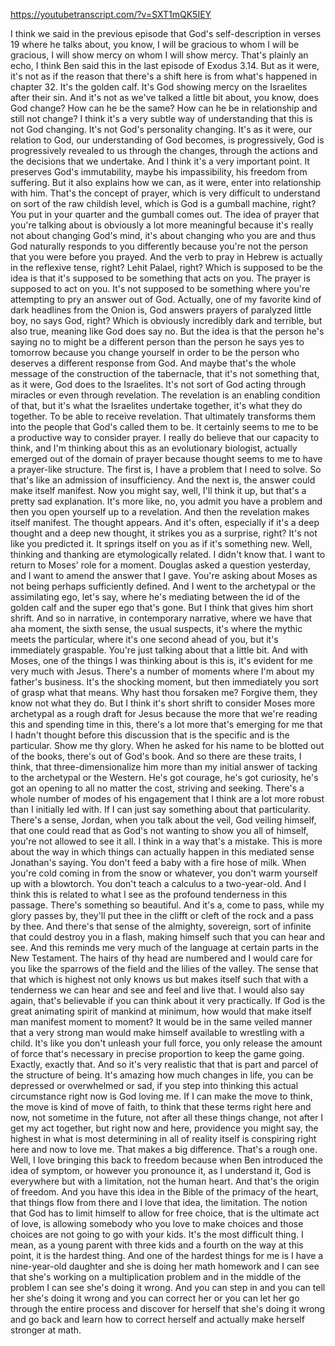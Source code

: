 https://youtubetranscript.com/?v=SXT1mQK5IEY

 I think we said in the previous episode that God's self-description in verses 19 where he talks about, you know, I will be gracious to whom I will be gracious, I will show mercy on whom I will show mercy. That's plainly an echo, I think Ben said this in the last episode of Exodus 3.14. But as it were, it's not as if the reason that there's a shift here is from what's happened in chapter 32. It's the golden calf. It's God showing mercy on the Israelites after their sin. And it's not as we've talked a little bit about, you know, does God change? How can he be the same? How can he be in relationship and still not change? I think it's a very subtle way of understanding that this is not God changing. It's not God's personality changing. It's as it were, our relation to God, our understanding of God becomes, is progressively, God is progressively revealed to us through the changes, through the actions and the decisions that we undertake. And I think it's a very important point. It preserves God's immutability, maybe his impassibility, his freedom from suffering. But it also explains how we can, as it were, enter into relationship with him. That's the concept of prayer, which is very difficult to understand on sort of the raw childish level, which is God is a gumball machine, right? You put in your quarter and the gumball comes out. The idea of prayer that you're talking about is obviously a lot more meaningful because it's really not about changing God's mind, it's about changing who you are and thus God naturally responds to you differently because you're not the person that you were before you prayed. And the verb to pray in Hebrew is actually in the reflexive tense, right? Lehit Palael, right? Which is supposed to be the idea is that it's supposed to be something that acts on you. The prayer is supposed to act on you. It's not supposed to be something where you're attempting to pry an answer out of God. Actually, one of my favorite kind of dark headlines from the Onion is, God answers prayers of paralyzed little boy, no says God, right? Which is obviously incredibly dark and terrible, but also true, meaning like God does say no. But the idea is that the person he's saying no to might be a different person than the person he says yes to tomorrow because you change yourself in order to be the person who deserves a different response from God. And maybe that's the whole message of the construction of the tabernacle, that it's not something that, as it were, God does to the Israelites. It's not sort of God acting through miracles or even through revelation. The revelation is an enabling condition of that, but it's what the Israelites undertake together, it's what they do together. To be able to receive revelation. That ultimately transforms them into the people that God's called them to be. It certainly seems to me to be a productive way to consider prayer. I really do believe that our capacity to think, and I'm thinking about this as an evolutionary biologist, actually emerged out of the domain of prayer because thought seems to me to have a prayer-like structure. The first is, I have a problem that I need to solve. So that's like an admission of insufficiency. And the next is, the answer could make itself manifest. Now you might say, well, I'll think it up, but that's a pretty sad explanation. It's more like, no, you admit you have a problem and then you open yourself up to a revelation. And then the revelation makes itself manifest. The thought appears. And it's often, especially if it's a deep thought and a deep new thought, it strikes you as a surprise, right? It's not like you predicted it. It springs itself on you as if it's something new. Well, thinking and thanking are etymologically related. I didn't know that. I want to return to Moses' role for a moment. Douglas asked a question yesterday, and I want to amend the answer that I gave. You're asking about Moses as not being perhaps sufficiently defined. And I went to the archetypal or the assimilating ego, let's say, where he's mediating between the id of the golden calf and the super ego that's gone. But I think that gives him short shrift. And so in narrative, in contemporary narrative, where we have that aha moment, the sixth sense, the usual suspects, it's where the mythic meets the particular, where it's one second ahead of you, but it's immediately graspable. You're just talking about that a little bit. And with Moses, one of the things I was thinking about is this is, it's evident for me very much with Jesus. There's a number of moments where I'm about my father's business. It's the shocking moment, but then immediately you sort of grasp what that means. Why hast thou forsaken me? Forgive them, they know not what they do. But I think it's short shrift to consider Moses more archetypal as a rough draft for Jesus because the more that we're reading this and spending time in this, there's a lot more that's emerging for me that I hadn't thought before this discussion that is the specific and is the particular. Show me thy glory. When he asked for his name to be blotted out of the books, there's out of God's book. And so there are these traits, I think, that three-dimensionalize him more than my initial answer of tacking to the archetypal or the Western. He's got courage, he's got curiosity, he's got an opening to all no matter the cost, striving and seeking. There's a whole number of modes of his engagement that I think are a lot more robust than I initially led with. If I can just say something about that particularity. There's a sense, Jordan, when you talk about the veil, God veiling himself, that one could read that as God's not wanting to show you all of himself, you're not allowed to see it all. I think in a way that's a mistake. This is more about the way in which things can actually happen in this mediated sense Jonathan's saying. You don't feed a baby with a fire hose of milk. When you're cold coming in from the snow or whatever, you don't warm yourself up with a blowtorch. You don't teach a calculus to a two-year-old. And I think this is related to what I see as the profound tenderness in this passage. There's something so beautiful. And it's a, come to pass, while my glory passes by, they'll put thee in the clifft or cleft of the rock and a pass by thee. And there's that sense of the almighty, sovereign, sort of infinite that could destroy you in a flash, making himself such that you can hear and see. And this reminds me very much of the language at certain parts in the New Testament. The hairs of thy head are numbered and I would care for you like the sparrows of the field and the lilies of the valley. The sense that that which is highest not only knows us but makes itself such that with a tenderness we can hear and see and feel and live that. I would also say again, that's believable if you can think about it very practically. If God is the great animating spirit of mankind at minimum, how would that make itself man manifest moment to moment? It would be in the same veiled manner that a very strong man would make himself available to wrestling with a child. It's like you don't unleash your full force, you only release the amount of force that's necessary in precise proportion to keep the game going. Exactly, exactly that. And so it's very realistic that that is part and parcel of the structure of being. It's amazing how much changes in life, you can be depressed or overwhelmed or sad, if you step into thinking this actual circumstance right now is God loving me. If I can make the move to think, the move is kind of move of faith, to think that these terms right here and now, not sometime in the future, not after all these things change, not after I get my act together, but right now and here, providence you might say, the highest in what is most determining in all of reality itself is conspiring right here and now to love me. That makes a big difference. That's a rough one. Well, I love bringing this back to freedom because when Ben introduced the idea of symptom, or however you pronounce it, as I understand it, God is everywhere but with a limitation, not the human heart. And that's the origin of freedom. And you have this idea in the Bible of the primacy of the heart, that things flow from there and I love that idea, the limitation. The notion that God has to limit himself to allow for free choice, that is the ultimate act of love, is allowing somebody who you love to make choices and those choices are not going to go with your kids. It's the most difficult thing. I mean, as a young parent with three kids and a fourth on the way at this point, it is the hardest thing. And one of the hardest things for me is I have a nine-year-old daughter and she is doing her math homework and I can see that she's working on a multiplication problem and in the middle of the problem I can see she's doing it wrong. And you can step in and you can tell her she's doing it wrong and you can correct her or you can let her go through the entire process and discover for herself that she's doing it wrong and go back and learn how to correct herself and actually make herself stronger at math.